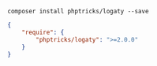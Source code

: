 ```
composer install phptricks/logaty --save
```

```json
{
	"require": {
		"phptricks/logaty": ">=2.0.0"
	}
}
```